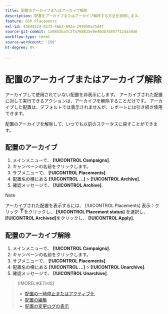 ```yaml
---
title: 配置のアーカイブまたはアーカイブ解除
description: 配置をアーカイブまたはアーカイブ解除する方法を説明します。
feature: DSP Placements
exl-id: 4304452d-4573-46b3-892e-299950a75d4f
source-git-commit: 1a98b3ba7c37a768825e9e48db7d847f12daa9a0
workflow-type: tm+mt
source-wordcount: '156'
ht-degree: 0%

---
```


# 配置のアーカイブまたはアーカイブ解除

<!-- Some placements don't have this option. Clarify which placement types aren't eligible -- is it PG placements, or all placements using private inventory? And anything else?  -->

アーカイブして使用されていない配置を非表示にします。 アーカイブされた配置に対して実行できるアクションは、アーカイブを解除することだけです。 アーカイブした配置は、デフォルトでは表示されませんが、レポートには引き続き使用できます。

配置のアーカイブを解除して、いつでも以前のステータスに戻すことができます。

## 配置のアーカイブ

1. メインメニューで、 **[!UICONTROL Campaigns]**.
1. キャンペーンの名前をクリックします。
1. サブメニューで、 **[!UICONTROL Placements]**.
1. 配置名の横にある  **[!UICONTROL ...]** > **[!UICONTROL Archive]**.
1. 確認メッセージで、 **[!UICONTROL Archive]**.

>[!NOTE]
>
>アーカイブされた配置を表示するには、 [!UICONTROL Placements] 表示：クリック ![フィルターボタン](/help/dsp/assets/filter.png)をクリックし、 **[!UICONTROL Placement status]** を選択し、 **[!UICONTROL Archived]**&#x200B;をクリックし、 **[!UICONTROL Apply].**

## 配置のアーカイブ解除

1. メインメニューで、 **[!UICONTROL Campaigns]**.
1. キャンペーンの名前をクリックします。
1. サブメニューで、 **[!UICONTROL Placements]**.
1. 配置名の横にある  **[!UICONTROL ...]** > **[!UICONTROL Unarchive]**.
1. 確認メッセージで、 **[!UICONTROL Unarchive]**.

>[!MORELIKETHIS]
>
>* [配置の一時停止またはアクティブ化](placement-pause-activate.md)
>* [配置の編集](placement-edit.md)
>* [配置の変更ログの表示](placement-change-log.md)

